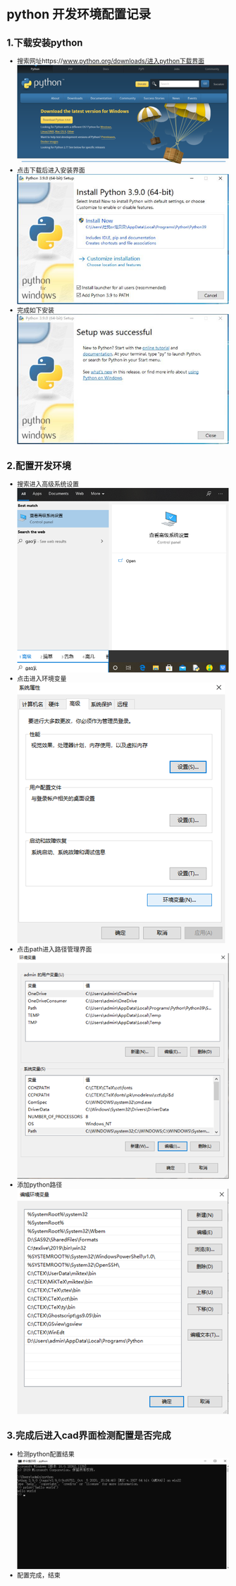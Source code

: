 # python 开发环境配置记录
## 1.下载安装python
- 搜索网址https://www.python.org/downloads/进入python下载界面
![下载界面](https://github.com/maojingke/picture-bed/blob/master/picture/%E5%B1%8F%E5%B9%95%E6%88%AA%E5%9B%BE%202020-10-23%20195027.png)
- 点击下载后进入安装界面
![安装界面](https://github.com/maojingke/picture-bed/blob/master/picture/478229528649034390.jpg)
- 完成如下安装
![安装](https://github.com/maojingke/picture-bed/blob/master/picture/829914667514774059.jpg)
## 2.配置开发环境
- 搜索进入高级系统设置
![高级系统设置](https://github.com/maojingke/picture-bed/blob/master/picture/%E5%B1%8F%E5%B9%95%E6%88%AA%E5%9B%BE%202020-10-23%20190620.png)
- 点击进入环境变量
![环境变量](https://github.com/maojingke/picture-bed/blob/master/picture/%E5%B1%8F%E5%B9%95%E6%88%AA%E5%9B%BE%202020-10-23%20191142.png)
- 点击path进入路径管理界面
![路径管理](https://github.com/maojingke/picture-bed/blob/master/picture/%E5%B1%8F%E5%B9%95%E6%88%AA%E5%9B%BE%202020-10-23%20191331.png)
- 添加python路径
![python路径](https://github.com/maojingke/picture-bed/blob/master/picture/%E5%B1%8F%E5%B9%95%E6%88%AA%E5%9B%BE%202020-10-23%20191843.png)
## 3.完成后进入cad界面检测配置是否完成
- 检测python配置结果
![检测python配置结果](https://github.com/maojingke/picture-bed/blob/master/picture/%E5%B1%8F%E5%B9%95%E6%88%AA%E5%9B%BE%202020-10-23%20191652.png)
- 配置完成，结束


